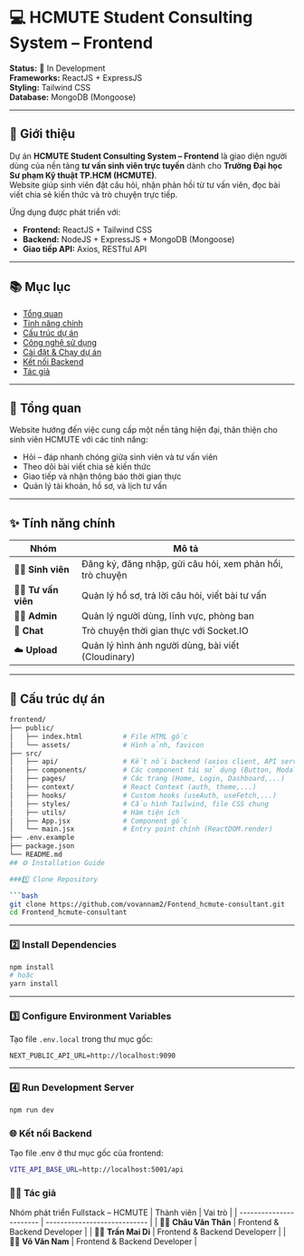 # 💻 HCMUTE Student Consulting System – Frontend

**Status:** 🚀 In Development  
**Frameworks:** ReactJS + ExpressJS  
**Styling:** Tailwind CSS  
**Database:** MongoDB (Mongoose)

---

## 🏫 Giới thiệu

Dự án **HCMUTE Student Consulting System – Frontend** là giao diện người dùng của nền tảng **tư vấn sinh viên trực tuyến** dành cho **Trường Đại học Sư phạm Kỹ thuật TP.HCM (HCMUTE)**.  
Website giúp sinh viên đặt câu hỏi, nhận phản hồi từ tư vấn viên, đọc bài viết chia sẻ kiến thức và trò chuyện trực tiếp.

Ứng dụng được phát triển với:
- **Frontend:** ReactJS + Tailwind CSS  
- **Backend:** NodeJS + ExpressJS + MongoDB (Mongoose)  
- **Giao tiếp API:** Axios, RESTful API

---

## 📚 Mục lục
- [Tổng quan](#-tổng-quan)
- [Tính năng chính](#-tính-năng-chính)
- [Cấu trúc dự án](#-cấu-trúc-dự-án)
- [Công nghệ sử dụng](#-công-nghệ-sử-dụng)
- [Cài đặt & Chạy dự án](#️-cài-đặt--chạy-dự-án)
- [Kết nối Backend](#-kết-nối-backend)
- [Tác giả](#-tác-giả)

---

## 📌 Tổng quan

Website hướng đến việc cung cấp một nền tảng hiện đại, thân thiện cho sinh viên HCMUTE với các tính năng:
- Hỏi – đáp nhanh chóng giữa sinh viên và tư vấn viên  
- Theo dõi bài viết chia sẻ kiến thức  
- Giao tiếp và nhận thông báo thời gian thực  
- Quản lý tài khoản, hồ sơ, và lịch tư vấn  

---

## ✨ Tính năng chính

| Nhóm | Mô tả |
|------|-------|
| 👨‍🎓 **Sinh viên** | Đăng ký, đăng nhập, gửi câu hỏi, xem phản hồi, trò chuyện |
| 👩‍🏫 **Tư vấn viên** | Quản lý hồ sơ, trả lời câu hỏi, viết bài tư vấn |
| 🧑‍💼 **Admin** | Quản lý người dùng, lĩnh vực, phòng ban |
| 💬 **Chat** | Trò chuyện thời gian thực với Socket.IO |
| ☁️ **Upload** | Quản lý hình ảnh người dùng, bài viết (Cloudinary) |

---

## 🧱 Cấu trúc dự án

```bash
frontend/
├── public/
│   ├── index.html          # File HTML gốc
│   └── assets/             # Hình ảnh, favicon
├── src/
│   ├── api/                # Kết nối backend (axios client, API service)
│   ├── components/         # Các component tái sử dụng (Button, Modal, Navbar,...)
│   ├── pages/              # Các trang (Home, Login, Dashboard,...)
│   ├── context/            # React Context (auth, theme,...)
│   ├── hooks/              # Custom hooks (useAuth, useFetch,...)
│   ├── styles/             # Cấu hình Tailwind, file CSS chung
│   ├── utils/              # Hàm tiện ích
│   ├── App.jsx             # Component gốc
│   └── main.jsx            # Entry point chính (ReactDOM.render)
├── .env.example
├── package.json
└── README.md
## ⚙️ Installation Guide

###1️⃣ Clone Repository

```bash
git clone https://github.com/vovannam2/Fontend_hcmute-consultant.git
cd Frontend_hcmute-consultant
```

---

### 2️⃣ Install Dependencies

```bash
npm install
# hoặc
yarn install
```

---

### 3️⃣ Configure Environment Variables

Tạo file `.env.local` trong thư mục gốc:

```env
NEXT_PUBLIC_API_URL=http://localhost:9090
```

---

### 4️⃣ Run Development Server

```bash
npm run dev
```
### 🌐 Kết nối Backend
Tạo file .env ở thư mục gốc của frontend:
```bash
VITE_API_BASE_URL=http://localhost:5001/api
```
### 👨‍💻 Tác giả
Nhóm phát triển Fullstack – HCMUTE
| Thành viên              | Vai trò                      |
| ----------------------- | ---------------------------- |
| 🧑‍💻 **Châu Văn Thân** | Frontend & Backend Developer |
| 👩‍💻 **Trần Mai Di**   | Frontend & Backend Developerr   |
| 👨‍💻 **Võ Văn Nam**    | Frontend & Backend Developer            |

